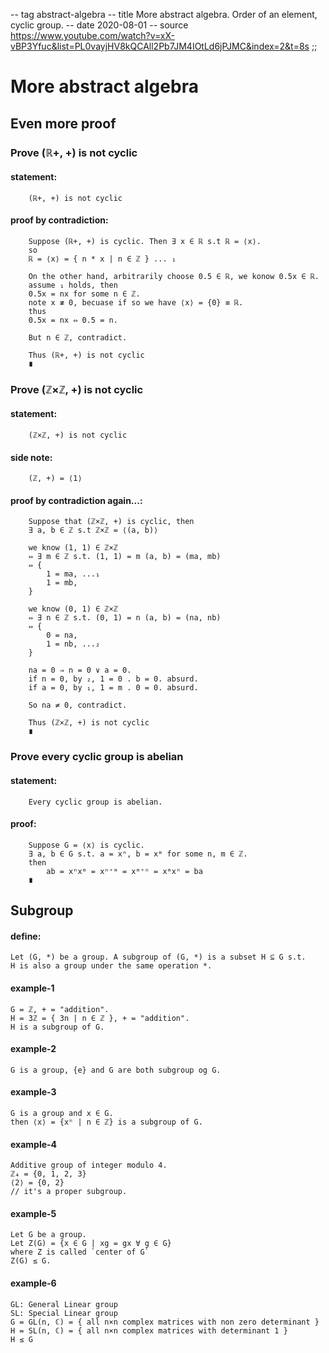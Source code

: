 -- tag abstract-algebra
-- title More abstract algebra. Order of an element, cyclic group.
-- date 2020-08-01
-- source https://www.youtube.com/watch?v=xX-vBP3Yfuc&list=PL0vayjHV8kQCAll2Pb7JM4IOtLd6jPJMC&index=2&t=8s
;;
# More abstract algebra

## Even more proof

### Prove (ℝ+, +) is not cyclic
#### statement:
```
    (ℝ+, +) is not cyclic
```

#### proof by contradiction:
```
    Suppose (ℝ+, +) is cyclic. Then ∃ x ∈ ℝ s.t ℝ = ⟨x⟩.
    so
    ℝ = ⟨x⟩ = { n * x | n ∈ ℤ } ... ₁

    On the other hand, arbitrarily choose 0.5 ∈ ℝ, we konow 0.5x ∈ ℝ.
    assume ₁ holds, then
    0.5x = nx for some n ∈ ℤ.
    note x ≢ 0, becuase if so we have ⟨x⟩ = {0} ≡ ℝ.
    thus
    0.5x = nx ⇔ 0.5 = n.

    But n ∈ ℤ, contradict.

    Thus (ℝ+, +) is not cyclic
    ∎
```

### Prove (ℤ×ℤ, +) is not cyclic
#### statement:
```
    (ℤ×ℤ, +) is not cyclic
```

#### side note:
```
    (ℤ, +) = ⟨1⟩
```

#### proof by contradiction again...:
```
    Suppose that (ℤ×ℤ, +) is cyclic, then
    ∃ a, b ∈ ℤ s.t ℤ×ℤ = ⟨(a, b)⟩

    we know (1, 1) ∈ ℤ×ℤ
    ⇔ ∃ m ∈ ℤ s.t. (1, 1) = m (a, b) = (ma, mb)
    ⇔ {
        1 = ma, ...₁
        1 = mb,
    }

    we know (0, 1) ∈ ℤ×ℤ
    ⇔ ∃ n ∈ ℤ s.t. (0, 1) = n (a, b) = (na, nb)
    ⇔ {
        0 = na,
        1 = nb, ...₂
    }

    na = 0 ⇒ n = 0 ∨ a = 0.
    if n = 0, by ₂, 1 = 0 . b = 0. absurd.
    if a = 0, by ₁, 1 = m . 0 = 0. absurd.

    So na ≠ 0, contradict.

    Thus (ℤ×ℤ, +) is not cyclic
    ∎
```


### Prove every cyclic group is abelian
#### statement:
```
    Every cyclic group is abelian.
```

#### proof:
```
    Suppose G = ⟨x⟩ is cyclic.
    ∃ a, b ∈ G s.t. a = xⁿ, b = xᵐ for some n, m ∈ ℤ.
    then
        ab = xⁿxᵐ = xⁿ⁺ᵐ = xᵐ⁺ⁿ = xᵐxⁿ = ba
    ∎
```


## Subgroup
#### define:
```
Let (G, *) be a group. A subgroup of (G, *) is a subset H ⊆ G s.t.
H is also a group under the same operation *.
```

#### example-1
```
G = ℤ, + = "addition".
H = 3ℤ = { 3n | n ∈ ℤ }, + = "addition".
H is a subgroup of G.
```

#### example-2
```
G is a group, {e} and G are both subgroup og G.
```

#### example-3
```
G is a group and x ∈ G.
then ⟨x⟩ = {xⁿ | n ∈ ℤ} is a subgroup of G.
```

#### example-4
```
Additive group of integer modulo 4.
ℤ₄ = {0, 1, 2, 3}
⟨2⟩ = {0, 2}
// it's a proper subgroup.
```

#### example-5
```
Let G be a group.
Let Z(G) = {x ∈ G | xg = gx ∀ g ∈ G}
where Z is called `center of G`
Z(G) ≤ G.
```

#### example-6
```
GL: General Linear group
SL: Special Linear group
G = GL(n, ℂ) = { all n×n complex matrices with non zero determinant }
H = SL(n, ℂ) = { all n×n complex matrices with determinant 1 }
H ≤ G
```
